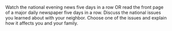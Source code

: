 Watch the national evening news five days in a row OR read the front page of a major daily newspaper five days in a row. Discuss the national issues you learned about with your neighbor. Choose one of the issues and explain how it affects you and your family.

